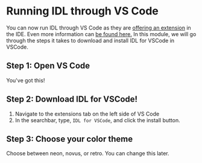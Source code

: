 # Running IDL through VS Code

You can now run IDL through VS Code as they are [offering an extension](https://www.nv5geospatialsoftware.com/Support/Maintenance-Detail/back-to-the-future-idl174-for-visual-studio-code) in the IDE. Even more information can [be found here.](https://marketplace.visualstudio.com/items?itemName=IDL.idl-for-vscode) In this module, we will go through the steps it takes to download and install IDL for VSCode in VSCode. 

## Step 1: Open VS Code
You've got this!

## Step 2: Download IDL for VSCode!
1. Navigate to the extensions tab on the left side of VS Code
2. In the searchbar, type, `IDL for VSCode`, and click the install button.

## Step 3: Choose your color theme
Choose between neon, novus, or retro. You can change this later.
